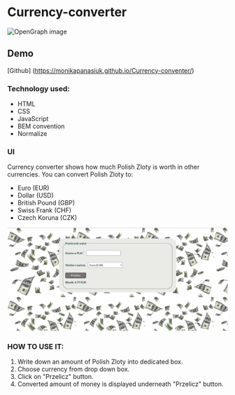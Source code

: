 # Currency-converter
![OpenGraph image](https://github.com/MonikaPanasiuk/Currency-converter/blob/main/images/Przelicznik%20walut.png?raw=true)
##  Demo 
[Github] (https://monikapanasiuk.github.io/Currency-conventer/)
### Technology used:
- HTML
- CSS
- JavaScript
- BEM convention
- Normalize
### UI  
Currency converter shows how much Polish Zloty is worth in other currencies. You can convert Polish Zloty to:
- Euro (EUR)
- Dollar (USD)
- British Pound (GBP)
- Swiss Frank (CHF)
- Czech Koruna (CZK)

![Pzzelicznik walut](https://github.com/MonikaPanasiuk/Currency-conventer/blob/main/images/Przelicznik%20walut%20UI.png?raw=true)

### HOW TO USE IT:
1. Write down an amount of Polish Zloty into dedicated box.
2. Choose currency from drop down box.
3. Click on "Przelicz" button.
4. Converted amount of money is displayed underneath "Przelicz" button.


